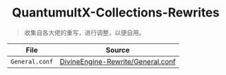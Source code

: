 <h1 align='center'>QuantumultX-Collections-Rewrites</h1>

> 收集自各大佬的重写，进行调整，以便自用。

|File|Source|
|:---:|:---:|
|`General.conf`|[DivineEngine-Rewrite/General.conf](https://raw.githubusercontent.com/DivineEngine/Profiles/master/Quantumult/Rewrite/General.conf)|
